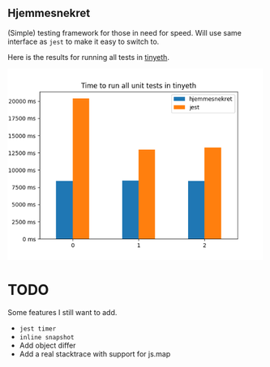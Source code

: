 ## Hjemmesnekret

(Simple) testing framework for those in need for speed. Will use same interface as `jest` to make it easy to switch to.

Here is the results for running all tests in [tinyeth](github.com/2xic/tinyeth).

![results](plot-data/plot.png)


# TODO
Some features I still want to add.

- `jest timer`
- `inline snapshot`
- Add object differ
- Add a real stacktrace with support for js.map
